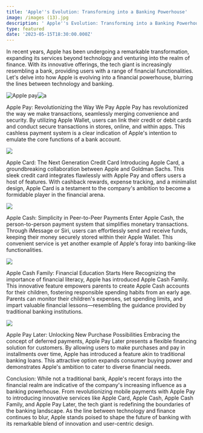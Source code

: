 ```yaml
---
title: 'Apple''s Evolution: Transforming into a Banking Powerhouse'
image: /images (13).jpg
description: ' Apple''s Evolution: Transforming into a Banking Powerhouse'
type: featured
date: '2023-05-15T18:30:00.000Z'
---
```


In recent years, Apple has been undergoing a remarkable transformation, expanding its services beyond technology and venturing into the realm of finance. With its innovative offerings, the tech giant is increasingly resembling a bank, providing users with a range of financial functionalities. Let's delve into how Apple is evolving into a financial powerhouse, blurring the lines between technology and banking.

![](</download (7).jpg> "Apple pay")![](</download (7).jpg> "a")

Apple Pay: Revolutionizing the Way We Pay Apple Pay has revolutionized the way we make transactions, seamlessly merging convenience and security. By utilizing Apple Wallet, users can link their credit or debit cards and conduct secure transactions in stores, online, and within apps. This cashless payment system is a clear indication of Apple's intention to emulate the core functions of a bank account.

![](</download (6).jpg>)

Apple Card: The Next Generation Credit Card Introducing Apple Card, a groundbreaking collaboration between Apple and Goldman Sachs. This sleek credit card integrates flawlessly with Apple Pay and offers users a host of features. With cashback rewards, expense tracking, and a minimalist design, Apple Card is a testament to the company's ambition to become a formidable player in the financial arena.

![](</download (8).jpg>)

Apple Cash: Simplicity in Peer-to-Peer Payments Enter Apple Cash, the person-to-person payment system that simplifies monetary transactions. Through iMessage or Siri, users can effortlessly send and receive funds, keeping their money securely stored within their Apple Wallet. This convenient service is yet another example of Apple's foray into banking-like functionalities.

![](</images (12).jpg>)

Apple Cash Family: Financial Education Starts Here Recognizing the importance of financial literacy, Apple has introduced Apple Cash Family. This innovative feature empowers parents to create Apple Cash accounts for their children, fostering responsible spending habits from an early age. Parents can monitor their children's expenses, set spending limits, and impart valuable financial lessons—resembling the guidance provided by traditional banking institutions.

![](</download (1).png>)

Apple Pay Later: Unlocking New Purchase Possibilities Embracing the concept of deferred payments, Apple Pay Later presents a flexible financing solution for customers. By allowing users to make purchases and pay in installments over time, Apple has introduced a feature akin to traditional banking loans. This attractive option expands consumer buying power and demonstrates Apple's ambition to cater to diverse financial needs.

Conclusion: While not a traditional bank, Apple's recent forays into the financial realm are indicative of the company's increasing influence as a banking powerhouse. From revolutionizing mobile payments with Apple Pay to introducing innovative services like Apple Card, Apple Cash, Apple Cash Family, and Apple Pay Later, the tech giant is redefining the boundaries of the banking landscape. As the line between technology and finance continues to blur, Apple stands poised to shape the future of banking with its remarkable blend of innovation and user-centric design.
